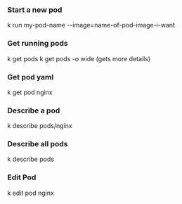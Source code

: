 
### Start a new pod
k run my-pod-name --image=name-of-pod-image-i-want

### Get running pods
k get pods
k get pods -o wide  (gets more details)

### Get pod yaml
k get pod nginx

### Describe a pod
k describe pods/nginx

### Describe all pods
k describe pods

### Edit Pod
k edit pod nginx

